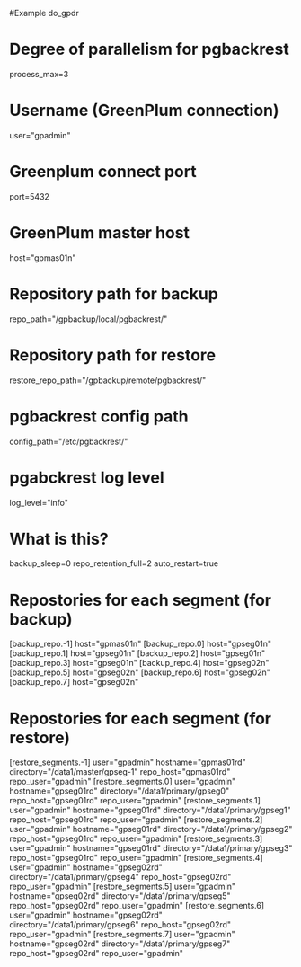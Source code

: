 #Example do_gpdr 
# Degree of parallelism for pgbackrest
process_max=3
# Username (GreenPlum connection)
user="gpadmin"
# Greenplum connect port
port=5432
# GreenPlum master host
host="gpmas01n"
# Repository path for backup
repo_path="/gpbackup/local/pgbackrest/"
# Repository path for restore
restore_repo_path="/gpbackup/remote/pgbackrest/"
# pgbackrest config path
config_path="/etc/pgbackrest/"
# pgabckrest log level
log_level="info"
# What is this?
backup_sleep=0
repo_retention_full=2
auto_restart=true
# Repostories for each segment (for backup)
[backup_repo.-1]
host="gpmas01n"
[backup_repo.0]
host="gpseg01n"
[backup_repo.1]
host="gpseg01n"
[backup_repo.2]
host="gpseg01n"
[backup_repo.3]
host="gpseg01n"
[backup_repo.4]
host="gpseg02n"
[backup_repo.5]
host="gpseg02n"
[backup_repo.6]
host="gpseg02n"
[backup_repo.7]
host="gpseg02n"
# Repostories for each segment (for restore)
[restore_segments.-1]
user="gpadmin"
hostname="gpmas01rd"
directory="/data1/master/gpseg-1"
repo_host="gpmas01rd"
repo_user="gpadmin"
[restore_segments.0]
user="gpadmin"
hostname="gpseg01rd"
directory="/data1/primary/gpseg0"
repo_host="gpseg01rd"
repo_user="gpadmin"
[restore_segments.1]
user="gpadmin"
hostname="gpseg01rd"
directory="/data1/primary/gpseg1"
repo_host="gpseg01rd"
repo_user="gpadmin"
[restore_segments.2]
user="gpadmin"
hostname="gpseg01rd"
directory="/data1/primary/gpseg2"
repo_host="gpseg01rd"
repo_user="gpadmin"
[restore_segments.3]
user="gpadmin"
hostname="gpseg01rd"
directory="/data1/primary/gpseg3"
repo_host="gpseg01rd"
repo_user="gpadmin"
[restore_segments.4]
user="gpadmin"
hostname="gpseg02rd"
directory="/data1/primary/gpseg4"
repo_host="gpseg02rd"
repo_user="gpadmin"
[restore_segments.5]
user="gpadmin"
hostname="gpseg02rd"
directory="/data1/primary/gpseg5"
repo_host="gpseg02rd"
repo_user="gpadmin"
[restore_segments.6]
user="gpadmin"
hostname="gpseg02rd"
directory="/data1/primary/gpseg6"
repo_host="gpseg02rd"
repo_user="gpadmin"
[restore_segments.7]
user="gpadmin"
hostname="gpseg02rd"
directory="/data1/primary/gpseg7"
repo_host="gpseg02rd"
repo_user="gpadmin"
